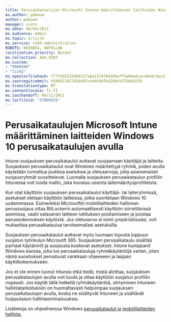 ```yaml
---
title: Perusaikataulujen Microsoft Intune määrittäminen laitteiden Windows 10 perusaikataulujen avulla
ms.author: pebaum
author: pebaum
manager: scotv
ms.date: 06/04/2021
ms.audience: Admin
ms.topic: article
ms.service: o365-administration
ROBOTS: NOINDEX, NOFOLLOW
localization_priority: Normal
ms.collection: Adm_O365
ms.custom:
- "9006500"
- "11142"
ms.openlocfilehash: f77fdbb315db8317a6a1374f05489a7f5a0bedcec484dc9ac53a473098583949
ms.sourcegitcommit: 920051182781bd97ce4d4d6fbd268cb37b84d239
ms.translationtype: MT
ms.contentlocale: fi-FI
ms.lasthandoff: 08/11/2021
ms.locfileid: "57886629"
---
```

# <a name="use-microsoft-intune-security-baselines-to-configure-windows-10-devices"></a>Perusaikataulujen Microsoft Intune määrittäminen laitteiden Windows 10 perusaikataulujen avulla

Intune-suojauksen perusaikataulut auttavat suojaamaan käyttäjiä ja laitteita. Suojauksen perusaikataulut ovat Windows määritettyjä ryhmiä, joiden avulla käytetään tunnettua joukkoa asetuksia ja oletusarvoja, joita asianomaiset suojausryhmät suosittelevat. Luomalla suojauksen perusaikataulun profiilin Intunessa voit luoda mallin, joka koostuu useista laitemääritysprofiileista.

Kun otat käyttöön suojauksen perusaikataulut käyttäjä- tai laiteryhmissä, asetukset otetaan käyttöön laitteissa, jotka suoritetaan Windows 10 uudemmassa. Esimerkiksi Microsoftin mobiililaitteiden hallinnan perussuojaus ottaa BitLockerin automaattisesti käyttöön siirrettävissä asemissa, vaatii salasanan laitteen lukituksen poistamiseen ja poistaa perustodennuksen käytöstä. Jos oletusarvo ei toimi ympäristössäsi, voit mukauttaa perusaikataulua tarvitsemallasi asetuksilla.

Suojauksen perusaikataulut auttavat myös luomaan lopusta loppuun suojatun työnkulun Microsoft 365. Suojauksen perusaikataulu sisältää parhaat käytännöt ja suojausta koskevat asetukset. Intune kumppanit Windows kanssa, joka luo perusaikatauluja ryhmäkäytäntöjä varten, joten nämä suositukset perustuvat vankkaan ohjeeseen ja laajaan käyttökokemukseen.

Jos et ole ennen luonut Intunea etkä tiedä, mistä aloittaa, suojauksen perusaikataulujen avulla voit luoda ja ottaa käyttöön suojatun profiilin nopeasti. Jos käytät tällä hetkellä ryhmäkäytäntöä, siirtyminen Intuneen hallintatarkoituksiin on huomattavasti helpompaa suojauksen perusaikataulujen avulla, koska ne sisältyvät Intuneen ja sisältävät huipputason hallintaominaisuuksia.

Lisätietoja on ohjeaiheessa Windows [perusaikataulut ja](https://docs.microsoft.com/windows/security/threat-protection/windows-security-baselines) [mobiililaitteiden hallinta.](https://docs.microsoft.com/windows/client-management/mdm/)

